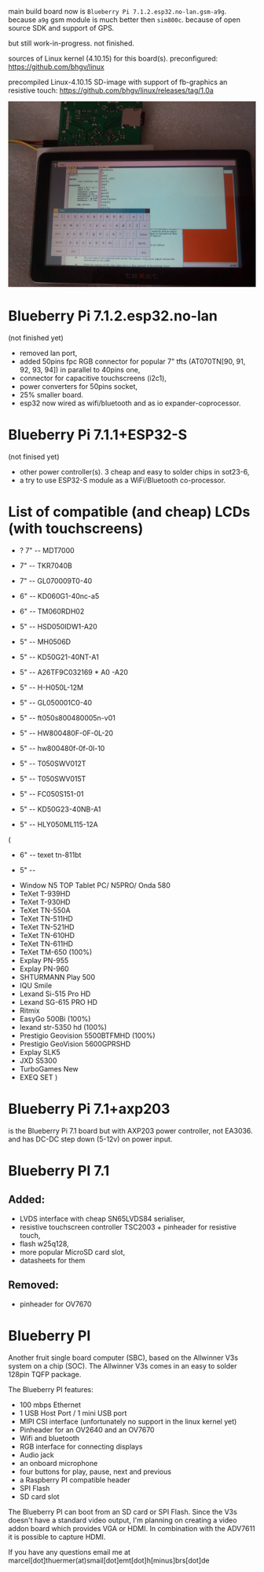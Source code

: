 main build board now is `Blueberry Pi 7.1.2.esp32.no-lan.gsm-a9g`. because `a9g` gsm module is much better then `sim800c`. because of open source SDK and support of GPS.

but still work-in-progress. not finished.


sources of Linux kernel (4.10.15) for this board(s). preconfigured:
https://github.com/bhgv/linux

precompiled Linux-4.10.15 SD-image with support of fb-graphics an resistive touch:
https://github.com/bhgv/linux/releases/tag/1.0a


![](Img/bbpi-infr-fb-touch.jpg)


Blueberry Pi 7.1.2.esp32.no-lan
===============================
(not finished yet)
* removed lan port,
* added 50pins fpc RGB connector for popular 7" tfts (AT070TN[90, 91, 92, 93, 94]) in parallel to 40pins one,
* connector for capacitive touchscreens (i2c1),
* power converters for 50pins socket,
* 25% smaller board.
* esp32 now wired as wifi/bluetooth and as io expander-coprocessor.


Blueberry Pi 7.1.1+ESP32-S
==========================
(not finised yet)
* other power controller(s). 3 cheap and easy to solder chips in sot23-6,
* a try to use ESP32-S module as a WiFi/Bluetooth co-processor.


List of compatible (and cheap) LCDs (with touchscreens)
=======================================================
* ? 7" -- MDT7000
* 7" -- TKR7040B
* 7" -- GL070009T0-40

* 6" -- KD060G1-40nc-a5
* 6" -- TM060RDH02

* 5" -- HSD050IDW1-A20
* 5" -- MH0506D
* 5" -- KD50G21-40NT-A1
* 5" -- A26TF9C032169 * A0 -A20
* 5" -- H-H050L-12M
* 5" -- GL050001C0-40
* 5" -- ft050s800480005n-v01
* 5" -- HW800480F-0F-0L-20
* 5" -- hw800480f-0f-0l-10
* 5" -- T050SWV012T
* 5" -- T050SWV015T
* 5" -- FC050S151-01
* 5" -- KD50G23-40NB-A1
* 5" -- HLY050ML115-12A

(
* 6" -- texet tn-811bt

* 5" --
- Window N5 TOP Tablet PC/ N5PRO/ Onda 580
- TeXet T-939HD
- TeXet T-930HD
- TeXet TN-550A
- TeXet TN-511HD
- TeXet TN-521HD
- TeXet TN-610HD
- TeXet TN-611HD
- TeXet TM-650 (100%)
- Explay PN-955
- Explay PN-960
- SHTURMANN Play 500
- IQU Smile
- Lexand Si-515 Pro HD
- Lexand SG-615 PRO HD
- Ritmix
- EasyGo 500Bi (100%)
- lexand str-5350 hd (100%)
- Prestigio Geovision 5500BTFMHD (100%)
- Prestigio GeoVision 5600GPRSHD
- Explay SLK5
- JXD S5300
- TurboGames New
- EXEQ SET
)


Blueberry Pi 7.1+axp203
=======================
is the Blueberry Pi 7.1 board but with AXP203 power controller, not EA3036. and has DC-DC step down (5-12v) on power input.


Blueberry PI 7.1
================

Added:
------
* LVDS interface with cheap SN65LVDS84 serialiser,
* resistive touchscreen controller TSC2003 + pinheader for resistive touch,
* flash w25q128,
* more popular MicroSD card slot,
* datasheets for them

Removed:
--------
* pinheader for OV7670


Blueberry PI
============
Another fruit single board computer (SBC), based on the Allwinner V3s system on a chip (SOC).
The Allwinner V3s comes in an easy to solder 128pin TQFP package.

The Blueberry PI features:

- 100 mbps Ethernet
- 1 USB Host Port / 1 mini USB port
- MIPI CSI interface (unfortunately no support in the linux kernel yet)
- Pinheader for an OV2640 and an OV7670
- Wifi and bluetooth
- RGB interface for connecting displays
- Audio jack
- an onboard microphone
- four buttons for play, pause, next and previous
- a Raspberry PI compatible header
- SPI Flash
- SD card slot


The Blueberry PI can boot from an SD card or SPI Flash.
Since the V3s doesn't have a standard video output, I'm planning on creating a video addon board which provides VGA or HDMI. In combination with the ADV7611 it is possible to capture HDMI.

If you have any questions email me at marcel[dot]thuermer(at)smail[dot]emt[dot]h[minus]brs[dot]de
